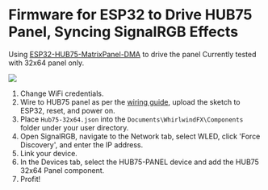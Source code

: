 # Firmware for ESP32 to Drive HUB75 Panel, Syncing SignalRGB Effects

Using [ESP32-HUB75-MatrixPanel-DMA](https://github.com/mrcodetastic/ESP32-HUB75-MatrixPanel-DMA) to drive the panel
Currently tested with 32x64 panel only.

![](https://i.giphy.com/FvDnpJ3RNhiTFHGpd3.webp)

1. Change WiFi credentials.
2. Wire to HUB75 panel as per the [wiring guide](https://github.com/mrcodetastic/ESP32-HUB75-MatrixPanel-DMA/blob/master/src/platforms/esp32/esp32-default-pins.hpp), upload the sketch to ESP32, reset, and power on.
3. Place `Hub75-32x64.json` into the `Documents\WhirlwindFX\Components` folder under your user directory.
4. Open SignalRGB, navigate to the Network tab, select WLED, click 'Force Discovery', and enter the IP address.
5. Link your device.
6. In the Devices tab, select the HUB75-PANEL device and add the HUB75 32x64 Panel component.
7. Profit!
